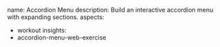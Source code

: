 name: Accordion Menu
description: Build an interactive accordion menu with expanding sections.
aspects:
  - workout
insights:
  - accordion-menu-web-exercise
